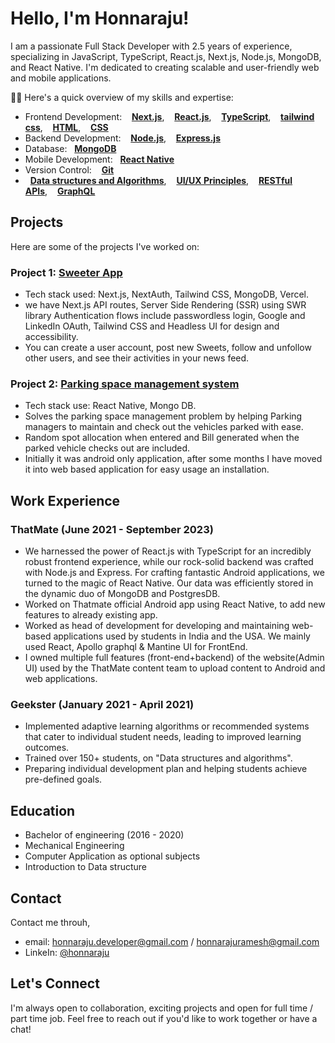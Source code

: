# Hello, I'm Honnaraju!

I am a passionate Full Stack Developer with 2.5 years of experience, specializing in JavaScript, TypeScript,
React.js, Next.js, Node.js, MongoDB, and React Native. I'm dedicated to creating scalable and user-friendly web and mobile applications.

👨‍💻 Here's a quick overview of my skills and expertise:

- Frontend Development: &nbsp;&nbsp; **[Next.js]()**,&nbsp;&nbsp;&nbsp;&nbsp;**[React.js]()**,&nbsp;&nbsp;&nbsp;&nbsp;**[TypeScript]()**,&nbsp;&nbsp;&nbsp;&nbsp;**[tailwind css]()**,&nbsp;&nbsp;&nbsp;&nbsp;**[HTML]()**,&nbsp;&nbsp;&nbsp;&nbsp;**[CSS]()**
- Backend Development: &nbsp;&nbsp; **[Node.js]()**,&nbsp;&nbsp;&nbsp;&nbsp;**[Express.js]()**
- Database:  &nbsp;&nbsp;**[MongoDB]()**
- Mobile Development:  &nbsp;&nbsp;**[React Native]()**
- Version Control: &nbsp;&nbsp; **[Git]()**
-  &nbsp;&nbsp;**[Data structures and Algorithms]()**,&nbsp;&nbsp;&nbsp;&nbsp;**[UI/UX Principles]()**,&nbsp;&nbsp;&nbsp;&nbsp;**[RESTful APIs]()**,&nbsp;&nbsp;&nbsp;&nbsp;**[GraphQL]()**

## Projects

Here are some of the projects I've worked on:

### Project 1: [Sweeter App]()

- Tech stack used: Next.js, NextAuth, Tailwind CSS, MongoDB, Vercel.
- we have Next.js API routes, Server Side Rendering (SSR) using SWR library Authentication flows include passwordless login, 
Google and LinkedIn OAuth, Tailwind CSS and Headless UI for design and accessibility.
- You can create a user account, post new Sweets, follow and unfollow other users, and see their activities in your news feed.
  
### Project 2: [Parking space management system]()

- Tech stack use: React Native, Mongo DB.
- Solves the parking space management problem by helping Parking managers to maintain and check out the vehicles parked with ease.
- Random spot allocation when entered and Bill generated when the parked vehicle checks out are included.
- Initially it was android only application, after some months I have moved it into web based application for easy usage an installation.
  
## Work Experience

### ThatMate (June 2021 - September 2023)

- We harnessed the power of React.js with TypeScript for an incredibly robust frontend experience, while our rock-solid backend was crafted with Node.js and Express. 
  For crafting fantastic Android applications, we turned to the magic of React Native.
  Our data was efficiently stored in the dynamic duo of MongoDB and PostgresDB.
- Worked on Thatmate official Android app using React Native, to add new features to already existing app.
- Worked as head of development for developing and maintaining web-based applications used by students in India and the USA.
   We mainly used React, Apollo graphql & Mantine UI for FrontEnd.
- I owned multiple full features (front-end+backend) of the website(Admin UI) used by the ThatMate content team to upload content to Android and web applications.

### Geekster (January 2021 - April 2021)

- Implemented adaptive learning algorithms or recommended systems that cater to individual student needs, leading to improved learning outcomes.
- Trained over 150+ students, on "Data structures and algorithms".
- Preparing individual development plan and helping students achieve pre-defined goals.

## Education

- Bachelor of engineering (2016 - 2020)
- Mechanical Engineering
- Computer Application as optional subjects
- Introduction to Data structure

## Contact

Contact me throuh, 
- email: honnaraju.developer@gmail.com / honnarajuramesh@gmail.com
- LinkeIn: [@honnaraju](linkedin.com/in/honnaraju)

## Let's Connect

I'm always open to collaboration, exciting projects and open for full time / part time job. Feel free to reach out if you'd like to work together or have a chat!
